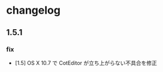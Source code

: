 
changelog
==========================

1.5.1
--------------------------

### fix

- [1.5] OS X 10.7 で CotEditor が立ち上がらない不具合を修正
